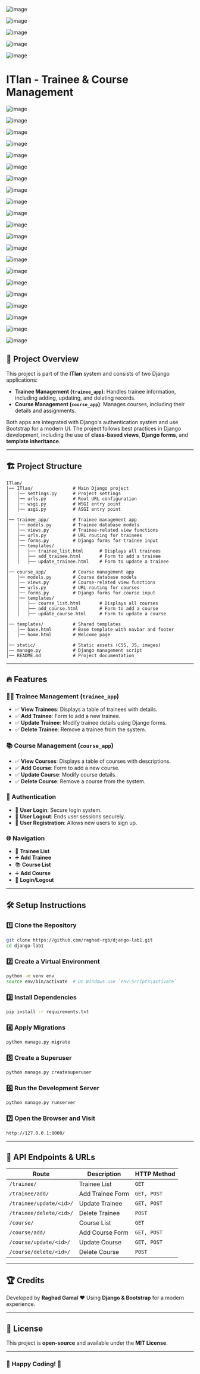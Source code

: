 ![image](https://github.com/user-attachments/assets/69af7406-2023-46fd-86e7-b071927d0c45)

![image](https://github.com/user-attachments/assets/b8fce01f-707f-457d-b1c9-c2478e28bd62)

![image](https://github.com/user-attachments/assets/f2ec0782-af4a-4944-98dc-9aad3c9a541b)

![image](https://github.com/user-attachments/assets/990e02c7-19ab-4107-9a34-9593bbc598ad)

![image](https://github.com/user-attachments/assets/95cd44d7-d655-4295-8197-4374a7387c0f)

# ITlan - Trainee & Course Management
![image](https://github.com/user-attachments/assets/c495d573-c5d4-472b-b4fa-92a15820162e)

![image](https://github.com/user-attachments/assets/1e81f6b0-f771-4113-889a-6d244288e194)

![image](https://github.com/user-attachments/assets/3ff80856-5a1c-4980-be99-6069851d9c48)

![image](https://github.com/user-attachments/assets/1c020e4a-dd70-441c-b46a-d46b386c7921)

![image](https://github.com/user-attachments/assets/afa12147-4d4f-4b9a-b209-d684aef509d2)

![image](https://github.com/user-attachments/assets/25a1b1f8-07e7-4ed9-9939-41ea28c98b92)

![image](https://github.com/user-attachments/assets/1a854175-43c8-4635-882d-552c500fb684)

![image](https://github.com/user-attachments/assets/2bbb4d79-c9bc-4b35-9206-e39e99bcc181)

![image](https://github.com/user-attachments/assets/96b5eec5-fa8a-4072-a26e-02ebcb39d2de)

![image](https://github.com/user-attachments/assets/3a40c413-d02e-43c1-a80d-78a54ef3e891)

![image](https://github.com/user-attachments/assets/f9ea0090-a5a9-428a-86cc-de7b49587059)

![image](https://github.com/user-attachments/assets/769bb7d0-f6c0-416f-aab8-b19857f4e4ee)

![image](https://github.com/user-attachments/assets/15792ff5-9739-4436-96ba-bb4a6e08a54b)

![image](https://github.com/user-attachments/assets/9181e6dd-01a6-41b6-9e1f-6ddf0125ebc3)

![image](https://github.com/user-attachments/assets/ca34c9b7-9dc1-4a09-916a-6465b2b3489b)

![image](https://github.com/user-attachments/assets/d557220f-7778-45dd-842c-3a4132665745)

![image](https://github.com/user-attachments/assets/db19fbb4-bf6e-4223-8a4f-2ee8baf9730c)

![image](https://github.com/user-attachments/assets/d0c39df3-6223-492e-934b-0fd067f4dad3)

![image](https://github.com/user-attachments/assets/13dbf092-0cc7-4684-a70e-ff7c7aad32b6)

![image](https://github.com/user-attachments/assets/f2bc6c25-b9c2-462e-bbc6-8179903c9e19)

![image](https://github.com/user-attachments/assets/3a37ec9d-2090-449a-8547-494e5c3e61f9)



## 📌 Project Overview
This project is part of the **ITlan** system and consists of two Django applications:
- **Trainee Management (`trainee_app`)**: Handles trainee information, including adding, updating, and deleting records.
- **Course Management (`course_app`)**: Manages courses, including their details and assignments.

Both apps are integrated with Django's authentication system and use Bootstrap for a modern UI. The project follows best practices in Django development, including the use of **class-based views**, **Django forms**, and **template inheritance**.

---

## 🏗️ Project Structure
```
ITlan/
│── ITlan/               # Main Django project
│   │── settings.py      # Project settings
│   │── urls.py          # Root URL configuration
│   │── wsgi.py          # WSGI entry point
│   │── asgi.py          # ASGI entry point
│
│── trainee_app/         # Trainee management app
│   │── models.py        # Trainee database models
│   │── views.py         # Trainee-related view functions
│   │── urls.py          # URL routing for trainees
│   │── forms.py         # Django forms for trainee input
│   │── templates/
│   │   ├── trainee_list.html      # Displays all trainees
│   │   ├── add_trainee.html       # Form to add a trainee
│   │   ├── update_trainee.html    # Form to update a trainee
│
│── course_app/          # Course management app
│   │── models.py        # Course database models
│   │── views.py         # Course-related view functions
│   │── urls.py          # URL routing for courses
│   │── forms.py         # Django forms for course input
│   │── templates/
│   │   ├── course_list.html       # Displays all courses
│   │   ├── add_course.html        # Form to add a course
│   │   ├── update_course.html     # Form to update a course
│
│── templates/           # Shared templates
│   │── base.html        # Base template with navbar and footer
│   │── home.html        # Welcome page
│
│── static/              # Static assets (CSS, JS, images)
│── manage.py            # Django management script
│── README.md            # Project documentation
```

---

## 🔥 Features
### 🧑‍🎓 Trainee Management (`trainee_app`)
- ✅ **View Trainees**: Displays a table of trainees with details.
- ✅ **Add Trainee**: Form to add a new trainee.
- ✅ **Update Trainee**: Modify trainee details using Django forms.
- ✅ **Delete Trainee**: Remove a trainee from the system.

### 📚 Course Management (`course_app`)
- ✅ **View Courses**: Displays a table of courses with descriptions.
- ✅ **Add Course**: Form to add a new course.
- ✅ **Update Course**: Modify course details.
- ✅ **Delete Course**: Remove a course from the system.

### 🔐 Authentication
- 🔹 **User Login**: Secure login system.
- 🔹 **User Logout**: Ends user sessions securely.
- 🔹 **User Registration**: Allows new users to sign up.

### 🌐 Navigation
- 🏫 **Trainee List**
- ➕ **Add Trainee**
- 📚 **Course List**
- ➕ **Add Course**
- 🔐 **Login/Logout**

---

## 🛠️ Setup Instructions
### **1️⃣ Clone the Repository**
```sh
git clone https://github.com/raghad-rgb/django-lab1.git
cd django-lab1
```

### **2️⃣ Create a Virtual Environment**
```sh
python -m venv env
source env/bin/activate  # On Windows use `env\Scripts\activate`
```

### **3️⃣ Install Dependencies**
```sh
pip install -r requirements.txt
```

### **4️⃣ Apply Migrations**
```sh
python manage.py migrate
```

### **5️⃣ Create a Superuser**
```sh
python manage.py createsuperuser
```

### **6️⃣ Run the Development Server**
```sh
python manage.py runserver
```

### **7️⃣ Open the Browser and Visit**
```sh
http://127.0.0.1:8000/
```

---

## 📄 API Endpoints & URLs
| Route                         | Description              | HTTP Method |
|--------------------------------|--------------------------|------------|
| `/trainee/`                    | Trainee List            | `GET`      |
| `/trainee/add/`                | Add Trainee Form        | `GET, POST`|
| `/trainee/update/<id>/`        | Update Trainee          | `GET, POST`|
| `/trainee/delete/<id>/`        | Delete Trainee          | `POST`     |
| `/course/`                     | Course List             | `GET`      |
| `/course/add/`                 | Add Course Form         | `GET, POST`|
| `/course/update/<id>/`         | Update Course          | `GET, POST`|
| `/course/delete/<id>/`         | Delete Course          | `POST`     |

---

## 🏆 Credits
Developed by **Raghad Gamal** ❤️ Using **Django & Bootstrap** for a modern experience.

---

## 📝 License
This project is **open-source** and available under the **MIT License**.

---
### 🎉 **Happy Coding! 🚀**







